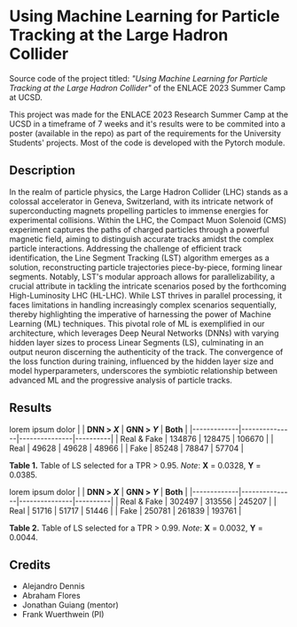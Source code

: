 # Using Machine Learning for Particle Tracking at the Large Hadron Collider
Source code of the project titled: _"Using Machine Learning for Particle Tracking at the Large Hadron Collider"_ of the ENLACE 2023 Summer Camp at UCSD.

This project was made for the ENLACE 2023 Research Summer Camp at the UCSD in a timeframe of 7 weeks and it's results were to be commited into a
poster (available in the repo) as part of the requirements for the University Students' projects. Most of the code is developed with the Pytorch module.

## Description
In the realm of particle physics, the Large Hadron Collider (LHC) stands as a colossal accelerator in Geneva, Switzerland, with its intricate network of superconducting magnets propelling particles to immense energies for experimental collisions. Within the LHC, the Compact Muon Solenoid (CMS) experiment captures the paths of charged particles through a powerful magnetic field, aiming to distinguish accurate tracks amidst the complex particle interactions. Addressing the challenge of efficient track identification, the Line Segment Tracking (LST) algorithm emerges as a solution, reconstructing particle trajectories piece-by-piece, forming linear segments. Notably, LST's modular approach allows for parallelizability, a crucial attribute in tackling the intricate scenarios posed by the forthcoming High-Luminosity LHC (HL-LHC). While LST thrives in parallel processing, it faces limitations in handling increasingly complex scenarios sequentially, thereby highlighting the imperative of harnessing the power of Machine Learning (ML) techniques. This pivotal role of ML is exemplified in our architecture, which leverages Deep Neural Networks (DNNs) with varying hidden layer sizes to process Linear Segments (LS), culminating in an output neuron discerning the authenticity of the track. The convergence of the loss function during training, influenced by the hidden layer size and model hyperparameters, underscores the symbiotic relationship between advanced ML and the progressive analysis of particle tracks.


## Results
lorem ipsum dolor
|             | **DNN > _X_** | **GNN > _Y_** | **Both** |
|-------------|---------------|---------------|----------|
| Real & Fake | 134876        | 128475        | 106670   |
| Real        | 49628         | 49628         | 48966    |
| Fake        | 85248         | 78847         | 57704    |

**Table 1.** Table of LS selected for a TPR > 0.95. _Note_:
**X** = 0.0328, **Y** = 0.0385.

lorem ipsum dolor
|             | **DNN > _X_** | **GNN > _Y_** | **Both** |
|-------------|---------------|---------------|----------|
| Real & Fake | 302497        | 313556        | 245207   |
| Real        | 51716         | 51717         | 51446    |
| Fake        | 250781        | 261839        | 193761   |

**Table 2.** Table of LS selected for a TPR > 0.99. _Note_:
**X** = 0.0032, **Y** = 0.0044.

## Credits
- Alejandro Dennis
- Abraham Flores
- Jonathan Guiang (mentor)
- Frank Wuerthwein (PI)

